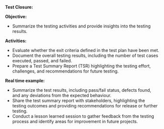 ﻿**Test Closure:**

**Objective:**

- Summarize the testing activities and provide insights into the testing results.

**Activities:**

- Evaluate whether the exit criteria defined in the test plan have been met.
- Document the overall testing results, including the number of test cases executed, passed, and failed.
- Prepare a Test Summary Report (TSR) highlighting the testing effort, challenges, and recommendations for future testing.

**Real time example:**

- Summarize the test results, including pass/fail status, defects found, and any deviations from the expected behaviour.
- Share the test summary report with stakeholders, highlighting the testing outcomes and providing recommendations for release or further testing.
- Conduct a lesson learned session to gather feedback from the testing process and identify areas for improvement in future projects.

